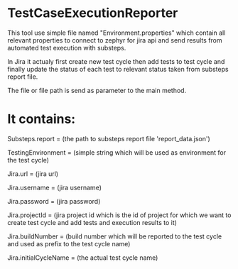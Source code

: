 TestCaseExecutionReporter
==================

This tool use simple file named "Environment.properties" which contain all relevant properties to connect to zephyr for jira api and send results from automated test execution with substeps.

In Jira it actualy first create new test cycle then add tests to test cycle and finally update the status of each test to relevant status taken from substeps report file.

The file or file path is send as parameter to the main method.


It contains: 
==================

Substeps.report = (the path to substeps report file 'report_data.json')

TestingEnvironment = (simple string which will be used as environment for the test cycle)

Jira.url = (jira url)

Jira.username = (jira username)

Jira.password = (jira password)

Jira.projectId = (jira project id which is the id of project for which we want to create test cycle and add tests and execution results to it)

Jira.buildNumber = (build number which will be reported to the test cycle and used as prefix to the test cycle name)

Jira.initialCycleName = (the actual test cycle name)
